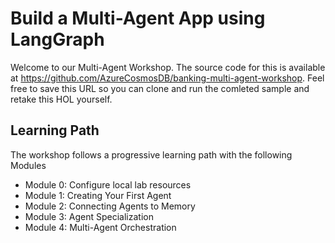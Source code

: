 # Build a Multi-Agent App using LangGraph

Welcome to our Multi-Agent Workshop. The source code for this is available at <https://github.com/AzureCosmosDB/banking-multi-agent-workshop>. Feel free to save this URL so you can clone and run the comleted sample and retake this HOL yourself.

## Learning Path

The workshop follows a progressive learning path with the following Modules

- Module 0: Configure local lab resources
- Module 1: Creating Your First Agent
- Module 2: Connecting Agents to Memory
- Module 3: Agent Specialization
- Module 4: Multi-Agent Orchestration
